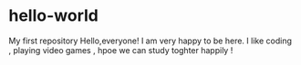 # hello-world
My first repository
Hello,everyone!
I am very happy to be here.
I like coding , playing video games , hpoe we can study toghter happily !

